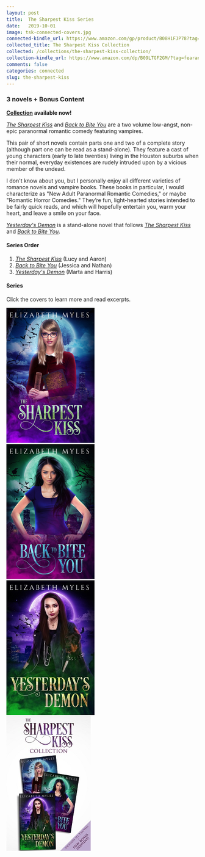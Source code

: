```yaml
---
layout: post
title:  The Sharpest Kiss Series
date:   2019-10-01
image: tsk-connected-covers.jpg
connected-kindle_url: https://www.amazon.com/gp/product/B08H1FJP78?tag=fearandlaun-20
collected_title: The Sharpest Kiss Collection
collected: /collections/the-sharpest-kiss-collection/
collection-kindle_url: https://www.amazon.com/dp/B09LTGF2GM/?tag=fearandlaun-20
comments: false
categories: connected
slug: the-sharpest-kiss
---
```

    
### 3 novels + Bonus Content

**[Collection][collection] available now!**

[*The Sharpest Kiss*][tsk] and [*Back to Bite You*][btby] are a two volume low-angst, non-epic paranormal romantic comedy featuring vampires.  

This pair of short novels contain parts one and two of a complete story (although part one can be read as a stand-alone). They feature a cast of young characters (early to late twenties) living in the Houston suburbs when their normal, everyday existences are rudely intruded upon by a vicious member of the undead.

I don't know about you, but I personally enjoy all different varieties of romance novels and vampire books. These books in particular, I would characterize as "New Adult Paranormal Romantic Comedies," or maybe "Romantic Horror Comedies." They’re fun, light-hearted stories intended to be fairly quick reads, and which will hopefully entertain you, warm your heart, and leave a smile on your face.

[*Yesterday's Demon*][yd] is a stand-alone novel that follows [*The Sharpest Kiss*][tsk] and [*Back to Bite You*][btby].

#### Series Order

1. [*The Sharpest Kiss*][tsk] (Lucy and Aaron)
2. [*Back to Bite You*][btby] (Jessica and Nathan)
3. [*Yesterday's Demon*][yd] (Marta and Harris)

#### Series

Click the covers to learn more and read excerpts.
<div class="box">
	<div class="row uniform 50%">
		<div class="col-4"><span class="image fit"><a href="/novels/the-sharpest-kiss/"><img src="/images/tsk-cover-small.jpg" alt="The Sharpest Kiss" /></a></span></div>
		<div class="col-4"><span class="image fit"><a href="/novels/back-to-bite-you/"><img src="/images/btby-cover-small.jpg" alt="Back to Bite You" /></a></span></div>
		<div class="col-4"><span class="image fit"><a href="/novels/yesterdays-demon/"><img src="/images/yd-cover-small.jpg" alt="Yesterday's Demon" /></a></span></div>
		<div class="col-4"><span class="image fit"><a href="/collections/the-sharpest-kiss-collection/"><img src="/images/tsk-set-cover-small.jpg" alt="The Sharpest Kiss Collection" /></a></span></div>
	</div>
</div>

[tsk]:/novels/the-sharpest-kiss/
[btby]:/novels/back-to-bite-you/
[yd]:/novels/yesterdays-demon/
[buy]:https://www.amazon.com/gp/product/B08H1FJP78?tag=fearandlaun-20
[collection]:/collections/the-sharpest-kiss-collection/
								

